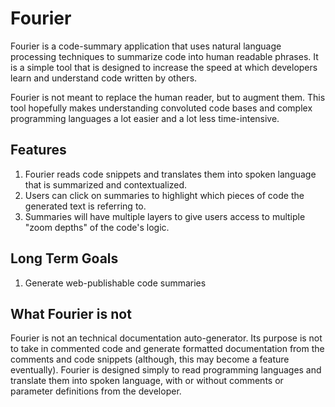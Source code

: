 # Fourier

Fourier is a code-summary application that uses natural language processing techniques to summarize code into human readable phrases. It is a simple tool that is designed to increase the speed at which developers learn and understand code written by others.

Fourier is not meant to replace the human reader, but to augment them. This tool hopefully makes understanding convoluted code bases and complex programming languages a lot easier and a lot less time-intensive.


## Features

1) Fourier reads code snippets and translates them into spoken language that is summarized and contextualized.
2) Users can click on summaries to highlight which pieces of code the generated text is referring to.
3) Summaries will have multiple layers to give users access to multiple "zoom depths" of the code's logic.

## Long Term Goals
1) Generate web-publishable code summaries


## What Fourier is not

Fourier is not an technical documentation auto-generator. Its purpose is not to take in commented code and generate formatted documentation from the comments and code snippets (although, this may become a feature eventually). Fourier is designed simply to read programming languages and translate them into spoken language, with or without comments or parameter definitions from the developer.
